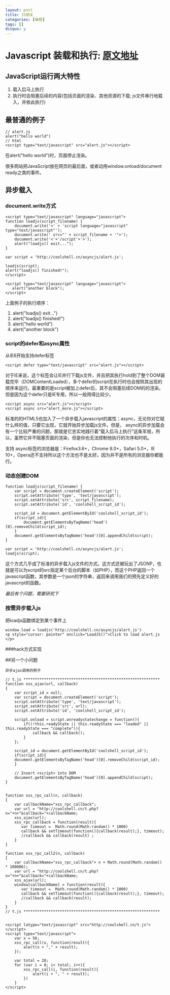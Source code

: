 ```yaml
---
layout: post
title: JS相关
categories: [编程]
tags: []
disqus: y
---
```

# Javascript 装载和执行: [原文地址](http://coolshell.cn/articles/9749.html)

## JavaScript运行两大特性

1. 载入后马上执行
2. 执行时会阻塞后续的内容(包括页面的渲染、其他资源的下载; js文件串行地载入，并依此执行)

## 最普通的例子

    // alert.js
    alert("hello world")
    // html
    <script type="text/javascript" src="alert.js"></script>

在alert("hello world")时，页面停止渲染。

很多网站把JavaScript放在网页的最后面，或者动用window.onload/document ready之类的事件。

## 异步载入

### document.write方式

    <script type="text/javascript" language="javascript">
    function loadjs(script_filename) {
        document.write('<' + 'script language="javascript" type="text/javascript"');
        document.write(' src="' + script_filename + '">');
        document.write('<'+'/script'+'>');
        alert("loadjs() exit...");
    }

    var script = 'http://coolshell.cn/asyncjs/alert.js';

    loadjs(script);
    alert("loadjs() finished!");
    </script>

    <script type="text/javascript" language="javascript">
       alert("another block");
    </script>

上面例子的执行顺序：
1. alert("loadjs() exit...")
2. alert("loadjs() finished!")
3. alert("hello world")
4. alert("another block")

### script的defer和async属性

从IE6开始支持defer标签

    <script defer type="text/javascript" src="alert.js"></script>

对于IE来说，这个标签会让IE并行下载js文件，并且把其执行hold到了整个DOM装载完毕（DOMContentLoaded），多个defer的script在执行时也会按照其出现的顺序来运行。最重要的是script被加上defer后，其不会阻塞后续DOM的的渲染。但是因为这个defer只是IE专用，所以一般用得比较少。

    <script async src="alert.js"></script>
    <script async src="alert_more.js"></script>

标准的的HTML5也加入了一个异步载入javascript的属性：async，无论你对它赋什么样的值，只要它出现，它就开始异步加载js文件。但是， async的异步加载会有一个比较严重的问题，那就是它忠实地践行着“载入后马上执行”这条军规，所以，虽然它并不阻塞页面的渲染，但是你也无法控制他执行的次序和时机。

支持 async标签的浏览器是：Firefox3.6+，Chrome 8.0+，Safari 5.0+，IE 10+，Opera还不支持所以这个方法也不是太好。因为并不是所有的浏览器你都能行。

### 动态创建DOM

    function loadjs(script_filename) {
        var script = document.createElement('script');
        script.setAttribute('type', 'text/javascript');
        script.setAttribute('src', script_filename);
        script.setAttribute('id', 'coolshell_script_id');

        script_id = document.getElementById('coolshell_script_id');
        if(script_id){
            document.getElementsByTagName('head')[0].removeChild(script_id);
        }
        document.getElementsByTagName('head')[0].appendChild(script);
    }

    var script = 'http://coolshell.cn/asyncjs/alert.js';
    loadjs(script);

这个方式几乎成了标准的异步载入js文件的方式。这方式还被玩出了JSONP，也就是可以为script的src指定某个后台的脚本（如PHP），而这个PHP返回一个javascript函数，其参数是一个json的字符串，返回来调用我们的预先定义好的javascript的函数。

_最后有个问题，需要研究下_

### 按需异步载入js

把loadjs函数绑定到某个事件上

    window.load = loadjs('http://coolshell.cn/asyncjs/alert.js')
    <p style="cursor: pointer" onclick="LoadJS()">Click to load alert.js </p>

###hack方式实现


##另一个小问题

    异步ajax调用的例子

    // t.js ************************************************************
    function xss_ajax(url, callback)
    {
        var script_id = null;
        var script = document.createElement('script');
        script.setAttribute('type', 'text/javascript');
        script.setAttribute('src', url);
        script.setAttribute('id', 'coolshell_script_id');

        script.onload = script.onreadystatechange = function(){
            if((!this.readyState || this.readyState === "loaded" || this.readyState === "complete")){
                callback && callback();
            }
        };

        script_id = document.getElementById('coolshell_script_id');
        if(script_id){
        document.getElementsByTagName('head')[0].removeChild(script_id);
        }

        // Insert <script> into DOM
        document.getElementsByTagName('head')[0].appendChild(script);
    }


    function xss_rpc_call(n, callback)
    {
        var callbackName="xss_rpc_callback";
        var url = "http://coolshell.cn/t.php?n="+n+"&callback="+callbackName;
        xss_ajax(url);
        xss_rpc_callback = function(result){
           var timeout =  Math.round(Math.random() * 1000)
           callback && setTimeout(function(){callback(result);}, timeout);
           //callback && callback(result) ;
        }
    }

    function xss_rpc_call2(n, callback)
    {
        var callbackName="xss_rpc_callback"+ n + Math.round(Math.random() * 100000);
        var url = "http://coolshell.cn/t.php?n="+n+"&callback="+callbackName;
        xss_ajax(url);
        window[callbackName] = function(result){
           var timeout =  Math.round(Math.random() * 1000)
           callback && setTimeout(function(){callback(result);}, timeout);
           //callback && callback(result);
        }
    }
    // t.js ************************************************************


    <script latype="text/javascript" src="http://coolshell.cn/t.js"></script>
    <script type="text/javascript">
        var x = 56;
        xss_rpc_call(x, function(result){
            alert(x + "," + result);
        });

        var total = 20;
        for (var i = 0; i< total; i++){
            xss_rpc_call(i, function(result){
                alert(i + ", " + result);
            })
        }
    </script>